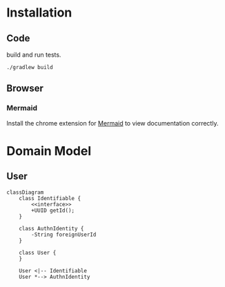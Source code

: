 # Installation
## Code

build and run tests.
```shell
./gradlew build
```
## Browser
### Mermaid

Install the chrome extension for
[Mermaid](https://chrome.google.com/webstore/detail/mermaid-diagrams/phfcghedmopjadpojhmmaffjmfiakfil)
to view documentation correctly.

# Domain Model
## User

```mermaid
classDiagram
    class Identifiable {
        <<interface>>
        +UUID getId();
    }

    class AuthnIdentity {
        -String foreignUserId
    }

    class User {
    }

    User <|-- Identifiable
    User *--> AuthnIdentity
```
